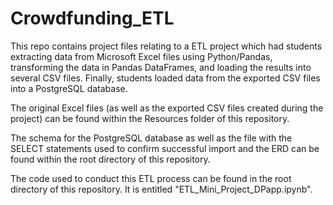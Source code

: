 # Crowdfunding_ETL

This repo contains project files relating to a ETL project which had students extracting data from Microsoft Excel files using Python/Pandas, transforming the data in Pandas DataFrames, and loading the results into several CSV files. Finally, students loaded data from the exported CSV files into a PostgreSQL database.

The original Excel files (as well as the exported CSV files created during the project) can be found within the Resources folder of this repository.

The schema for the PostgreSQL database as well as the file with the SELECT statements used to confirm successful import and the ERD can be found within the root directory of this repository.

The code used to conduct this ETL process can be found in the root directory of this repository. It is entitled "ETL_Mini_Project_DPapp.ipynb".
